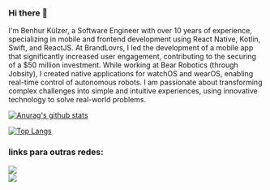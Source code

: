 ### Hi there 👋
I'm Benhur Külzer, a Software Engineer with over 10 years of experience, specializing in mobile and frontend development using React Native, Kotlin, Swift, and ReactJS. At BrandLovrs, I led the development of a mobile app that significantly increased user engagement, contributing to the securing of a $50 million investment. While working at Bear Robotics (through Jobsity), I created native applications for watchOS and wearOS, enabling real-time control of autonomous robots. I am passionate about transforming complex challenges into simple and intuitive experiences, using innovative technology to solve real-world problems.

[![Anurag's github stats](https://github-readme-stats.vercel.app/api?username=BenhurKulzer&show_icons=true&theme=algolia)](https://github.com/anuraghazra/github-readme-stats)

[![Top Langs](https://github-readme-stats.vercel.app/api/top-langs/?username=BenhurKulzer&layout=compact&theme=algolia)](https://github.com/anuraghazra/github-readme-stats)

### links para outras redes:

[<img src="https://img.shields.io/badge/LinkedIn-0077B5?style=for-the-badge&logo=linkedin&logoColor=white" />](https://www.linkedin.com/in/benhur-kulzer-developer/) <br>
[<img src="https://img.shields.io/badge/Instagram-E4405F?style=for-the-badge&logo=instagram&logoColor=white" />](https://www.instagram.com/bsk.dev/) <br>
